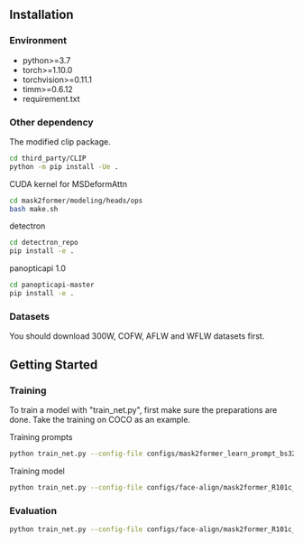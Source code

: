 ## Installation

### Environment
* python>=3.7
* torch>=1.10.0
* torchvision>=0.11.1
* timm>=0.6.12
* requirement.txt

### Other dependency

The modified clip package.
```bash
cd third_party/CLIP
python -m pip install -Ue .
```

CUDA kernel for MSDeformAttn
```bash
cd mask2former/modeling/heads/ops
bash make.sh
```

detectron
```bash
cd detectron_repo
pip install -e .
```

panopticapi 1.0
```bash
cd panopticapi-master
pip install -e .
```


### Datasets
You should download 300W, COFW, AFLW and WFLW datasets first.

## Getting Started

### Training 
To train a model with "train_net.py", first make sure the preparations are done. 
Take the training on COCO as an example.

Training prompts
```bash
python train_net.py --config-file configs/mask2former_learn_prompt_bs32_16k.yaml --num-gpus 8
```

Training model
```bash
python train_net.py --config-file configs/face-align/mask2former_R101c_alldataset_bs32_60k.yaml --num-gpus 8 MODEL.CLIP_ADAPTER.PROMPT_CHECKPOINT ${TRAINED_PROMPT_MODEL}
```

### Evaluation
```bash
python train_net.py --config-file configs/face-align/mask2former_R101c_alldataset_bs32_60k.yaml --num-gpus 8 --eval-only MODEL.WEIGHTS  ${TRAINED_MODEL}
```
